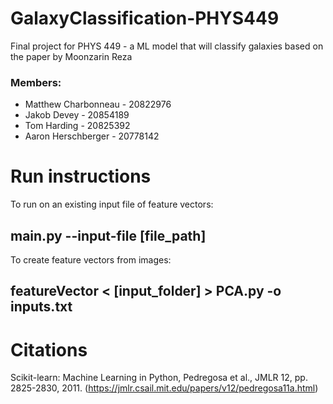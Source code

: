 # GalaxyClassification-PHYS449
 Final project for PHYS 449 - a ML model that will classify galaxies based on the paper by Moonzarin Reza

### Members:
- Matthew Charbonneau - 20822976
- Jakob Devey - 20854189
- Tom Harding - 20825392
- Aaron Herschberger - 20778142

# Run instructions
To run on an existing input file of feature vectors:
## main.py --input-file [file_path]

To create feature vectors from images:
## featureVector < [input_folder] > PCA.py -o inputs.txt

# Citations
Scikit-learn: Machine Learning in Python, Pedregosa et al., JMLR 12, pp. 2825-2830, 2011. (https://jmlr.csail.mit.edu/papers/v12/pedregosa11a.html)
